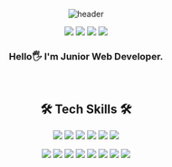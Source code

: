 <!--
**seungwanRyu01/seungwanRyu01** is a ✨ _special_ ✨ repository because its `README.md` (this file) appears on your GitHub profile.

Here are some ideas to get you started:

- 🔭 I’m currently working on ...
- 🌱 I’m currently learning ...
- 👯 I’m looking to collaborate on ...
- 🤔 I’m looking for help with ...
- 💬 Ask me about ...
- 📫 How to reach me: ...
- 😄 Pronouns: ...
- ⚡ Fun fact: ...
-->

<div align="center">
  
  ![header](https://capsule-render.vercel.app/api?type=slice&color=auto&height=200&section=header&text=Seungwan%20Ryu&fontSize=90)

  <img src="https://img.shields.io/badge/seungwan6255@gmail.com-EA4335?style=flat-square&logo=Gmail&logoColor=white"/> <a href="https://velog.io/@ryu0114"><img src="https://img.shields.io/badge/-Velog-20c997?style=flat"/></a> <a href="https://www.instagram.com/spider_wani/"><img src="https://img.shields.io/badge/-Instagram-E4405F?style=flat-square&logo=Instagram&logoColor=white"/></a> <a href="https://www.notion.so/Ryu-Seung-Wan-6d6ee94770a245f3a845b11ad58a6d0f"><img src="https://img.shields.io/badge/-Portfolio-000000?style=flat-square&logo=Notion&logoColor=white"/></a>
 
  ### Hello🖐 I'm Junior Web Developer.
  
  <br>

  ## 🛠 Tech Skills 🛠
  
  <img src="https://img.shields.io/badge/HTML5-E34F26?style=flat-square&logo=HTML5&logoColor=white"/> <img src="https://img.shields.io/badge/CSS-1572B6?style=flat-square&logo=CSS3&logoColor=white"/> <img src="https://img.shields.io/badge/JavaScript-F7DF1E?style=flat-square&logo=JavaScript&logoColor=white"/> <img src="https://img.shields.io/badge/Java-007396?style=flat-square&logo=Java&logoColor=white"/> <img src="https://img.shields.io/badge/Python-3776AB?style=flat-square&logo=Python&logoColor=white"/> <img src="https://img.shields.io/badge/React-61DAFB?style=flat-square&logo=react&logoColor=white"/>

  <img src="https://img.shields.io/badge/Spring-6DB33F?style=flat-square&logo=Spring&logoColor=white"/> <img src="https://img.shields.io/badge/Django-092E20?style=flat-square&logo=Django&logoColor=white"/> <img src="https://img.shields.io/badge/Node.js-339933?style=flat-square&logo=Node.js&logoColor=white"/> <img src="https://img.shields.io/badge/MySQL-4479A1?style=flat-square&logo=MySQL&logoColor=white"/> <img src="https://img.shields.io/badge/AWS-232F3E?style=flat-square&logo=Amazon AWS&logoColor=white"/> <img src="https://img.shields.io/badge/VSCode-007ACC?style=flat-square&logo=Visual Studio Code&logoColor=white"/> <img src="https://img.shields.io/badge/Eclipse-2C2255?style=flat-square&logo=Eclipse IDE&logoColor=white"/> <img src="https://img.shields.io/badge/Android Studio-3DDC84?style=flat-square&logo=Andriod Studio&logoColor=white"/>
  
</div>
